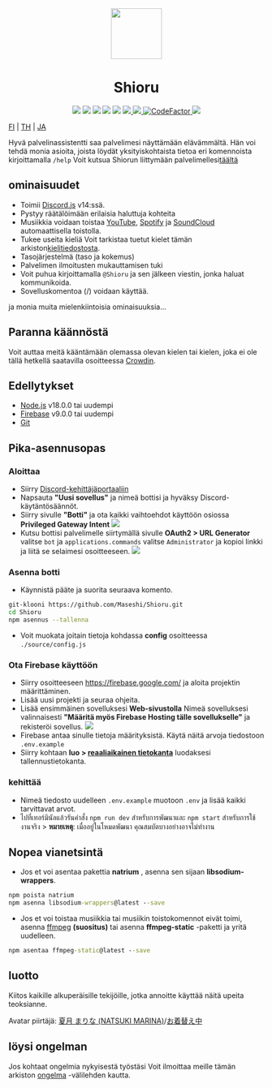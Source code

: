 <div align="center">
  <img src="https://raw.githubusercontent.com/Maseshi/Shioru/main/assets/icons/favicon-circle.png" width="100" />
  <h1>
    <strong>Shioru</strong>
  </h1>
  <img src="https://img.shields.io/badge/discord.js-v14-7354F6?logo=discord&logoColor=white" />
  <img src="https://img.shields.io/github/stars/Maseshi/Shioru.svg?logo=github" />
  <img src="https://img.shields.io/github/v/release/Maseshi/Shioru">
  <img src="https://img.shields.io/github/license/Maseshi/Shioru.svg?logo=github" />
  <img src="https://img.shields.io/github/last-commit/Maseshi/Shioru">
  <a title="Tila" target="_blank" href="https://shioru.statuspage.io/">
    <img src="https://img.shields.io/badge/dynamic/json?logo=google-cloud&logoColor=white&label=status&query=status.indicator&url=https%3A%2F%2Fq60yrzp0cbgg.statuspage.io%2Fapi%2Fv2%2Fstatus.json" />
  </a>
  <a title="Crowdin" target="_blank" href="https://crowdin.com/project/shioru-bot">
    <img src="https://badges.crowdin.net/shioru-bot/localized.svg">
  </a>
  <a title="CodeFactor" target="_blank" href="https://www.codefactor.io/repository/github/maseshi/shioru">
    <img src="https://www.codefactor.io/repository/github/maseshi/shioru/badge" alt="CodeFactor" />
  </a>
  <a title="Top.gg" target="_blank" href="https://top.gg/bot/704706906505347183">
    <img src="https://top.gg/api/widget/upvotes/704706906505347183.svg">
  </a>
</div>

[FI](https://github.com/Maseshi/Shioru/blob/main/documents/README.en.md) | [TH](https://github.com/Maseshi/Shioru/blob/main/documents/README.th.md) | [JA](https://github.com/Maseshi/Shioru/blob/main/documents/README.ja.md)

Hyvä palvelinassistentti saa palvelimesi näyttämään elävämmältä. Hän voi tehdä monia asioita, joista löydät yksityiskohtaista tietoa eri komennoista kirjoittamalla `/help` Voit kutsua Shiorun liittymään palvelimellesi[täältä](https://discord.com/api/oauth2/authorize?client_id=704706906505347183&permissions=8&scope=applications.commands%20bot&redirect_uri=https%3A%2F%2Fshiorus.web.app%2Fthanks-you)

## ominaisuudet

- Toimii [Discord.js](https://discord.js.org/) v14:ssä.
- Pystyy räätälöimään erilaisia haluttuja kohteita
- Musiikkia voidaan toistaa [YouTube](https://www.youtube.com/), [Spotify](https://www.spotify.com/) ja [SoundCloud](https://soundcloud.com/) automaattisella toistolla.
- Tukee useita kieliä Voit tarkistaa tuetut kielet tämän arkiston[kielitiedostosta](https://github.com/Maseshi/shioru/blob/main/source/languages).
- Tasojärjestelmä (taso ja kokemus)
- Palvelimen ilmoitusten mukauttamisen tuki
- Voit puhua kirjoittamalla `@Shioru` ja sen jälkeen viestin, jonka haluat kommunikoida.
- Sovelluskomentoa (/) voidaan käyttää.

ja monia muita mielenkiintoisia ominaisuuksia...

## Paranna käännöstä

Voit auttaa meitä kääntämään olemassa olevan kielen tai kielen, joka ei ole tällä hetkellä saatavilla osoitteessa [Crowdin](https://crowdin.com/project/shioru-bot).

## Edellytykset

- [Node.js](https://nodejs.org/) v18.0.0 tai uudempi
- [Firebase](https://firebase.google.com/) v9.0.0 tai uudempi
- [Git](https://git-scm.com/downloads)

## Pika-asennusopas

### Aloittaa

- Siirry [Discord-kehittäjäportaaliin](https://discord.com/developers/applications)
- Napsauta **"Uusi sovellus"** ja nimeä bottisi ja hyväksy Discord-käytäntösäännöt.
- Siirry sivulle **"Botti"** ja ota kaikki vaihtoehdot käyttöön osiossa **Privileged Gateway Intent** ![](https://raw.githubusercontent.com/Maseshi/Shioru/main/assets/images/discord-developer-portal-privileged-gateway-intents.png)
- Kutsu bottisi palvelimelle siirtymällä sivulle **OAuth2 > URL Generator** valitse `bot` ja `applications.commands` valitse `Administrator` ja kopioi linkki ja liitä se selaimesi osoitteeseen. ![](https://raw.githubusercontent.com/Maseshi/Shioru/main/assets/images/discord-developer-portal-scopes.png)

### Asenna botti

- Käynnistä pääte ja suorita seuraava komento.

```bash
git-klooni https://github.com/Maseshi/Shioru.git
cd Shioru
npm asennus --tallenna
```

- Voit muokata joitain tietoja kohdassa **config** osoitteessa `./source/config.js`

### Ota Firebase käyttöön

- Siirry osoitteeseen https://firebase.google.com/ ja aloita projektin määrittäminen.
- Lisää uusi projekti ja seuraa ohjeita.
- Lisää ensimmäinen sovelluksesi **Web-sivustolla** Nimeä sovelluksesi valinnaisesti **"Määritä myös Firebase Hosting tälle sovellukselle"** ja rekisteröi sovellus. ![](https://raw.githubusercontent.com/Maseshi/Shioru/main/assets/images/firebase-setup-web-application.png)
- Firebase antaa sinulle tietoja määrityksistä. Käytä näitä arvoja tiedostoon `.env.example`
- Siirry kohtaan **luo > [reaaliaikainen tietokanta](https://console.firebase.google.com/u/0/project/_/database/data)** luodaksesi tallennustietokanta.

### kehittää

- Nimeä tiedosto uudelleen `.env.example` muotoon `.env` ja lisää kaikki tarvittavat arvot.
- ไปที่เทอร์มินัลแล้วรันคำสั่ง `npm run dev` สำหรับการพัฒนาและ `npm start` สำหรับการใช้งานจริง > **หมายเหตุ**: เมื่ออยู่ในโหมดพัฒนา คุณสมบัตบางอย่างอาจไม่ทำงาน

## Nopea vianetsintä

- Jos et voi asentaa pakettia **natrium** , asenna sen sijaan **libsodium-wrappers**.
```bat
npm poista natrium
npm asenna libsodium-wrappers@latest --save
```
- Jos et voi toistaa musiikkia tai musiikin toistokomennot eivät toimi, asenna [ffmpeg](https://ffmpeg.org/download.html) **(suositus)** tai asenna **ffmpeg-static** -paketti ja yritä uudelleen.
```bat
npm asentaa ffmpeg-static@latest --save
```

## luotto

Kiitos kaikille alkuperäisille tekijöille, jotka annoitte käyttää näitä upeita teoksianne.

Avatar piirtäjä: [夏月 まりな (NATSUKI MARINA)](https://www.pixiv.net/en/users/482462)/[お着替え中](https://www.pixiv.net/en/artworks/76075098)

## löysi ongelman

Jos kohtaat ongelmia nykyisestä työstäsi Voit ilmoittaa meille tämän arkiston [ongelma](https://github.com/Maseshi/Shioru/issues) -välilehden kautta.
